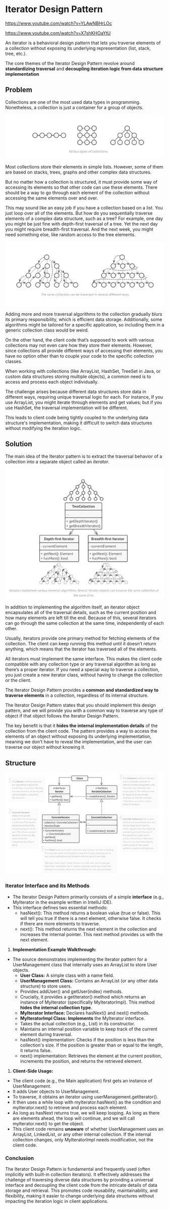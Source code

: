 # Iterator Design Pattern

https://www.youtube.com/watch?v=YLAwNBHrLOc

https://www.youtube.com/watch?v=X7shKHOaYtU

An iterator is a behavioral design pattern that lets you traverse elements of a collection without exposing its underlying representation (list, stack, tree, etc.).

The core themes of the Iterator Design Pattern revolve around **standardizing traversal** and **decoupling iteration logic from data structure implementation**

## **Problem**

Collections are one of the most used data types in programming. Nonetheless, a collection is just a container for a group of objects.

![image.png](Iterator%20Design%20Pattern/image.png)

Most collections store their elements in simple lists. However, some of them are based on stacks, trees, graphs and other complex data structures.

But no matter how a collection is structured, it must provide some way of accessing its elements so that other code can use these elements. There should be a way to go through each element of the collection without accessing the same elements over and over.

This may sound like an easy job if you have a collection based on a list. You just loop over all of the elements. But how do you sequentially traverse elements of a complex data structure, such as a tree? For example, one day you might be just fine with depth-first traversal of a tree. Yet the next day you might require breadth-first traversal. And the next week, you might need something else, like random access to the tree elements.

![image.png](Iterator%20Design%20Pattern/image%201.png)

Adding more and more traversal algorithms to the collection gradually blurs its primary responsibility, which is efficient data storage. Additionally, some algorithms might be tailored for a specific application, so including them in a generic collection class would be weird.

On the other hand, the client code that’s supposed to work with various collections may not even care how they store their elements. However, since collections all provide different ways of accessing their elements, you have no option other than to couple your code to the specific collection classes.

When working with collections (like ArrayList, HashSet, TreeSet in Java, or custom data structures storing multiple objects), a common need is to access and process each object individually.

The challenge arises because different data structures store data in different ways, requiring unique traversal logic for each. For instance, If you use ArrayList, you might iterate through elements and get values; but if you use HashSet, the traversal implementation will be different.

This leads to client code being tightly coupled to the underlying data structure's implementation, making it difficult to switch data structures without modifying the iteration logic.

## **Solution**

The main idea of the Iterator pattern is to extract the traversal behavior of a collection into a separate object called an *iterator*.

![image.png](Iterator%20Design%20Pattern/image%202.png)

In addition to implementing the algorithm itself, an iterator object encapsulates all of the traversal details, such as the current position and how many elements are left till the end. Because of this, several iterators can go through the same collection at the same time, independently of each other.

Usually, iterators provide one primary method for fetching elements of the collection. The client can keep running this method until it doesn’t return anything, which means that the iterator has traversed all of the elements.

All iterators must implement the same interface. This makes the client code compatible with any collection type or any traversal algorithm as long as there’s a proper iterator. If you need a special way to traverse a collection, you just create a new iterator class, without having to change the collection or the client.

The Iterator Design Pattern provides a **common and standardized way to traverse elements** in a collection, regardless of its internal structure.

The Iterator Design Pattern states that you should implement this design pattern, and we will provide you with a common way to traverse any type of object if that object follows the Iterator Design Pattern.

The key benefit is that it **hides the internal implementation details** of the collection from the client code. The pattern provides a way to access the elements of an object without exposing its underlying implementation, meaning we don't have to reveal the implementation, and the user can traverse our object without knowing it.

## Structure

![image.png](Iterator%20Design%20Pattern/image%203.png)

### **Iterator Interface and its Methods**

- The Iterator Design Pattern primarily consists of a simple **interface** (e.g., MyIterator in the example written in IntelliJ IDE).
- This interface defines two essential methods:
    - hasNext(): This method returns a boolean value (true or false). This will tell you true if there is a next element, otherwise false. It checks if there are more elements to traverse.
    - next(): This method returns the next element in the collection and increases the internal pointer. This next method provides us with the next element.
1. **Implementation Example Walkthrough:**
- The source demonstrates implementing the Iterator pattern for a UserManagement class that internally uses an ArrayList to store User objects.
    - **User Class:** A simple class with a name field.
    - **UserManagement Class:** Contains an ArrayList<User> (or any other data structure) to store users.
    - Provides addUser() and getUser(index) methods.
    - Crucially, it provides a getIterator() method which returns an instance of MyIterator (specifically MyIteratorImpl). This method **hides the internal collection type**.
    - **MyIterator Interface:** Declares hasNext() and next() methods.
    - **MyIteratorImpl Class: Implements** the MyIterator interface.
    - Takes the actual collection (e.g., List<User>) in its constructor.
    - Maintains an internal position variable to keep track of the current element during traversal.
    - hasNext() implementation: Checks if the position is less than the collection's size. If the position is greater than or equal to the length, it returns false.
    - next() implementation: Retrieves the element at the current position, increments the position, and returns the retrieved element.
1. **Client-Side Usage:**
- The client code (e.g., the Main application) first gets an instance of UserManagement.
- It adds User objects to UserManagement.
- To traverse, it obtains an iterator using userManagement.getIterator().
- It then uses a while loop with myIterator.hasNext() as the condition and myIterator.next() to retrieve and process each element.
- As long as hasNext returns true, we will keep looping. As long as there are elements ahead, the loop will continue, and we will call myIterator.next() to get the object.
- This client code remains **unaware** of whether UserManagement uses an ArrayList, LinkedList, or any other internal collection. If the internal collection changes, only MyIteratorImpl needs modification, not the client code.

### Conclusion

The Iterator Design Pattern is fundamental and frequently used (often implicitly with built-in collection iterators). It effectively addresses the challenge of traversing diverse data structures by providing a universal interface and decoupling the client code from the intricate details of data storage and retrieval. This promotes code reusability, maintainability, and flexibility, making it easier to change underlying data structures without impacting the iteration logic in client applications.